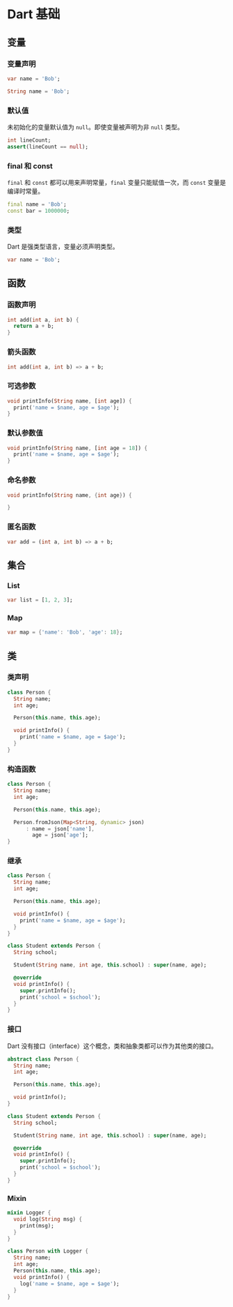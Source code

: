 # Dart 基础

## 变量

### 变量声明

```dart
var name = 'Bob';

String name = 'Bob';
```

### 默认值

未初始化的变量默认值为 `null`。即使变量被声明为非 `null` 类型。

```dart
int lineCount;
assert(lineCount == null);
```

### final 和 const

`final` 和 `const` 都可以用来声明常量，`final` 变量只能赋值一次，而 `const` 变量是编译时常量。

```dart
final name = 'Bob';
const bar = 1000000;
```

### 类型

Dart 是强类型语言，变量必须声明类型。

```dart
var name = 'Bob';
```

## 函数

### 函数声明

```dart
int add(int a, int b) {
  return a + b;
}
```

### 箭头函数

```dart
int add(int a, int b) => a + b;
```

### 可选参数

```dart
void printInfo(String name, [int age]) {
  print('name = $name, age = $age');
}
```

### 默认参数值

```dart
void printInfo(String name, [int age = 18]) {
  print('name = $name, age = $age');
}
```

### 命名参数

```dart
void printInfo(String name, {int age}) {

}
```

### 匿名函数

```dart
var add = (int a, int b) => a + b;
```

## 集合

### List

```dart
var list = [1, 2, 3];
```

### Map

```dart
var map = {'name': 'Bob', 'age': 18};
```

## 类

### 类声明

```dart
class Person {
  String name;
  int age;

  Person(this.name, this.age);

  void printInfo() {
    print('name = $name, age = $age');
  }
}
```

### 构造函数

```dart
class Person {
  String name;
  int age;

  Person(this.name, this.age);

  Person.fromJson(Map<String, dynamic> json)
      : name = json['name'],
        age = json['age'];
}
```

### 继承

```dart
class Person {
  String name;
  int age;

  Person(this.name, this.age);

  void printInfo() {
    print('name = $name, age = $age');
  }
}

class Student extends Person {
  String school;

  Student(String name, int age, this.school) : super(name, age);

  @override
  void printInfo() {
    super.printInfo();
    print('school = $school');
  }
}
```

### 接口

Dart 没有接口（interface）这个概念，类和抽象类都可以作为其他类的接口。

```dart
abstract class Person {
  String name;
  int age;

  Person(this.name, this.age);

  void printInfo();
}

class Student extends Person {
  String school;

  Student(String name, int age, this.school) : super(name, age);

  @override
  void printInfo() {
    super.printInfo();
    print('school = $school');
  }
}
```

### Mixin

```dart
mixin Logger {
  void log(String msg) {
    print(msg);
  }
}

class Person with Logger {
  String name;
  int age;
  Person(this.name, this.age);
  void printInfo() {
    log('name = $name, age = $age');
  }
}
```
